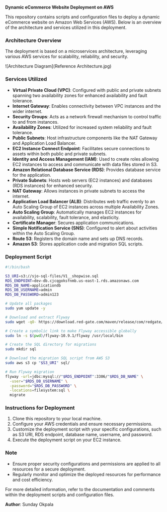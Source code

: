 **Dynamic eCommerce Website Deployment on AWS**

This repository contains scripts and configuration files to deploy a dynamic eCommerce website on Amazon Web Services (AWS). Below is an overview of the architecture and services utilized in this deployment.

### Architecture Overview

The deployment is based on a microservices architecture, leveraging various AWS services for scalability, reliability, and security.

![Architecture Diagram](Reference Architecture.jpg)

### Services Utilized

- **Virtual Private Cloud (VPC)**: Configured with public and private subnets spanning two availability zones for enhanced availability and fault tolerance.
- **Internet Gateway**: Enables connectivity between VPC instances and the wider internet.
- **Security Groups**: Acts as a network firewall mechanism to control traffic to and from instances.
- **Availability Zones**: Utilized for increased system reliability and fault tolerance.
- **Public Subnets**: Host infrastructure components like the NAT Gateway and Application Load Balancer.
- **EC2 Instance Connect Endpoint**: Facilitates secure connections to assets within both public and private subnets.
- **Identity and Access Management (IAM)**: Used to create roles allowing EC2 instances to access and communicate with data files stored in S3.
- **Amazon Relational Database Service (RDS)**: Provides database service for the application.
- **Private Subnets**: Hosts web servers (EC2 instances) and databases (RDS instances) for enhanced security.
- **NAT Gateway**: Allows instances in private subnets to access the internet.
- **Application Load Balancer (ALB)**: Distributes web traffic evenly to an Auto Scaling Group of EC2 instances across multiple Availability Zones.
- **Auto Scaling Group**: Automatically manages EC2 instances for availability, scalability, fault tolerance, and elasticity.
- **Certificate Manager**: Secures application communications.
- **Simple Notification Service (SNS)**: Configured to alert about activities within the Auto Scaling Group.
- **Route 53**: Registers the domain name and sets up DNS records.
- **Amazon S3**: Stores application code and migration SQL scripts.

### Deployment Script

```bash
#!/bin/bash

S3_URI=s3://sjo-sql-files/V1__shopwise.sql
RDS_ENDPOINT=dev-db.cjcqgoksfnmb.us-east-1.rds.amazonaws.com
RDS_DB_NAME=applicationdb
RDS_DB_USERNAME=admin
RDS_DB_PASSWORD=admin123

# Update all packages
sudo yum update -y

# Download and extract Flyway
sudo wget -qO- https://download.red-gate.com/maven/release/com/redgate/flyway/flyway-commandline/10.9.1/flyway-commandline-10.9.1-linux-x64.tar.gz | tar -xvz 

# Create a symbolic link to make Flyway accessible globally
sudo ln -s $(pwd)/flyway-10.9.1/flyway /usr/local/bin

# Create the SQL directory for migrations
sudo mkdir sql

# Download the migration SQL script from AWS S3
sudo aws s3 cp "$S3_URI" sql/

# Run Flyway migration
flyway -url=jdbc:mysql://"$RDS_ENDPOINT":3306/"$RDS_DB_NAME" \
  -user="$RDS_DB_USERNAME" \
  -password="$RDS_DB_PASSWORD" \
  -locations=filesystem:sql \
  migrate
```

### Instructions for Deployment

1. Clone this repository to your local machine.
2. Configure your AWS credentials and ensure necessary permissions.
3. Customize the deployment script with your specific configurations, such as S3 URI, RDS endpoint, database name, username, and password.
4. Execute the deployment script on your EC2 instance.

### Note

- Ensure proper security configurations and permissions are applied to all resources for a secure deployment.
- Regularly monitor and optimize the deployed resources for performance and cost efficiency.

For more detailed information, refer to the documentation and comments within the deployment scripts and configuration files.

**Author**: Sunday Okpala


